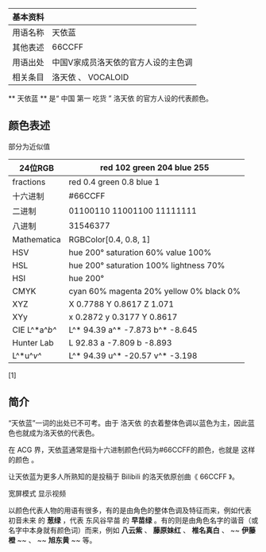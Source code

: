 |  **基本资料**  ||
|---|---|
|用语名称  |  天依蓝   |
|其他表述  |  66CCFF   |
|用语出处  |  中国V家成员洛天依的官方人设的主色调   |
|相关条目  |  洛天依  、  VOCALOID   |
  
** 天依蓝  ** 是“  中国  第一  吃货  ”  洛天依  的官方人设的代表颜色。

##  颜色表述

部分为近似值

|  24位RGB  |  red 102 green 204 blue 255   
---|---  
fractions  |  red 0.4 green 0.8 blue 1   
十六进制  |  #66CCFF   
二进制  |  01100110 11001100 11111111   
八进制  |  31546377   
Mathematica  |  RGBColor[0.4, 0.8, 1]   
HSV  |  hue 200° saturation 60% value 100%   
HSL  |  hue 200° saturation 100% lightness 70%   
HSI  |  hue 200° | saturation 45% | intensity 73%   
CMYK  |  cyan 60% magenta 20% yellow 0% black 0%   
XYZ  |  X 0.7788 Y 0.8617 Z 1.071   
XYy  |  x 0.2872 y 0.3177 Y 0.8617   
CIE L^*a^*b^*  |  L^* 94.39 a^* -7.873 b^* -8.645   
Hunter Lab  |  L 92.83 a -7.809 b -8.893   
L^*u^*v^*  |  L^* 94.39 u^* -20.57 v^* -3.198   
  
[1]

##  简介

“天依蓝”一词的出处已不可考。由于  洛天依  的衣着整体色调以蓝色为主，因此蓝色也就成为洛天依的代表色。

在  ACG  界，天依蓝通常是指十六进制颜色代码为#66CCFF的颜色，也就是  这样的颜色  。

让天依蓝为更多人所熟知的是投稿于  Bilibili  的洛天依原创曲《  66CCFF  》。

宽屏模式  显示视频

以颜色代表人物的用语有很多，有的是由角色的整体色调及特征而来，例如代表  初音未来  的  **葱绿** ，代表  东风谷早苗  的  **早苗绿**
。有的则是由角色名字的谐音（或名字中本身就有颜色词）而来，例如  **八云紫** 、  **藤原妹红** 、  **椎名真白** 、  ~~ **伊藤橙**
~~ 、  ~~ **旭东黄** ~~ 等。